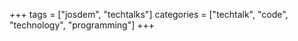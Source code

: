 +++
tags = ["josdem", "techtalks"]
categories = ["techtalk", "code", "technology", "programming"]
+++
